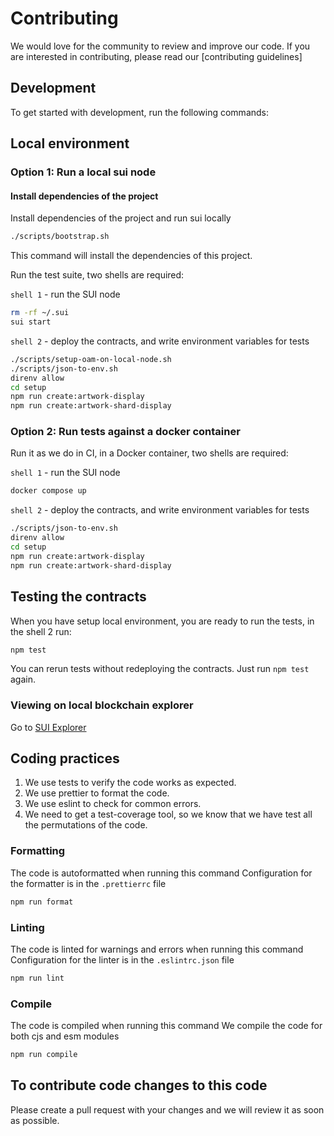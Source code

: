 # Contributing

We would love for the community to review and improve our code. If you are interested in contributing, please read our [contributing guidelines]

## Development
To get started with development, run the following commands:


## Local environment

### Option 1: Run a local sui node

#### Install dependencies of the project
Install dependencies of the project and run sui locally

```sh
./scripts/bootstrap.sh
```
This command will install the dependencies of this project.

Run the test suite, two shells are required:

`shell 1` - run the SUI node
```sh
rm -rf ~/.sui
sui start
```

`shell 2` - deploy the contracts, and write environment variables for tests
```sh
./scripts/setup-oam-on-local-node.sh
./scripts/json-to-env.sh
direnv allow
cd setup
npm run create:artwork-display
npm run create:artwork-shard-display

```

### Option 2: Run tests against a docker container
Run it as we do in CI, in a Docker container, two shells are required:

`shell 1` - run the SUI node
```sh
docker compose up
```
`shell 2` - deploy the contracts, and write environment variables for tests
```sh
./scripts/json-to-env.sh
direnv allow
cd setup
npm run create:artwork-display
npm run create:artwork-shard-display
```

## Testing the contracts

When you have setup local environment, you are ready to run the tests, in the shell 2 run:

```sh
npm test
```
You can rerun tests without redeploying the contracts. Just run `npm test` again.

### Viewing on local blockchain explorer
Go to [SUI Explorer](https://suiexplorer.com/?network=local)



## Coding practices
1. We use tests to verify the code works as expected.
2. We use prettier to format the code.
3. We use eslint to check for common errors.
4. We need to get a test-coverage tool, so we know that we have test all the permutations of the code.


### Formatting

The code is autoformatted when running this command
Configuration for the formatter is in the `.prettierrc` file

```sh
npm run format
```

### Linting

The code is linted for warnings and errors when running this command
Configuration for the linter is in the `.eslintrc.json` file

```sh
npm run lint
```

### Compile

The code is compiled when running this command
We compile the code for both cjs and esm modules

```sh
npm run compile
```

## To contribute code changes to this code
Please create a pull request with your changes and we will review it as soon as possible.

